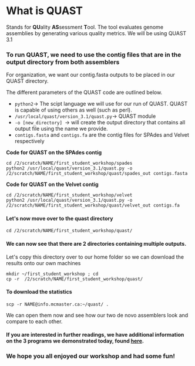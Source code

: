 # What is QUAST
Stands for **QU**ality **AS**sessment **T**ool. The tool evaluates genome assemblies by generating various quality metrics.
We will be using QUAST 3.1

### To run QUAST, we need to use the contig files that are in the output directory from both assemblers
For organization, we want our contig.fasta outputs to be placed in our QUAST directory.

The different parameters of the QUAST code are outlined below.

- ```python2```-> The scipt language we will use for our run of QUAST. QUAST is capable of using others as well (such as perl).
- ```/usr/local/quast/version_3.1/quast.py```-> QUAST module
- ```-o [new_directory] ```-> will create the output directory that contains all output file using the name we provide. 
- ```contigs.fasta``` and ```contigs.fa``` are the contig files for SPAdes and Velvet respectively

**Code for QUAST on the SPAdes contig**
```
cd /2/scratch/NAME/first_student_workshop/spades
python2 /usr/local/quast/version_3.1/quast.py -o /2/scratch/NAME/first_student_workshop/quast/spades_out contigs.fasta
```
**Code for QUAST on the Velvet contig**
```
cd /2/scratch/NAME/first_student_workshop/velvet
python2 /usr/local/quast/version_3.1/quast.py -o /2/scratch/NAME/first_student_workshop/quast/velvet_out contigs.fa
```

#### Let's now move over to the quast directory
```
cd /2/scratch/NAME/first_student_workshop/quast/
```
#### We can now see that there are 2 directories containing multiple outputs.
Let's copy this directory over to our home folder so we can download the results onto our own machines
```
mkdir ~/first_student_workshop ; cd
cp -r  /2/scratch/NAME/first_student_workshop/quast/
```
#### To download the statistics
```
scp -r NAME@info.mcmaster.ca:~/quast/ .
```
We can open them now and see how our two de novo assemblers look and compare to each other.

#### If you are interested in further readings, we have additional information on the 3 programs we demonstrated today, found [here](https://github.com/GregK10/722Workshop_Velvet.SPAdes_YY.MY.GK/blob/main/5_Additional_readings.md).
### We hope you all enjoyed our workshop and had some fun!

